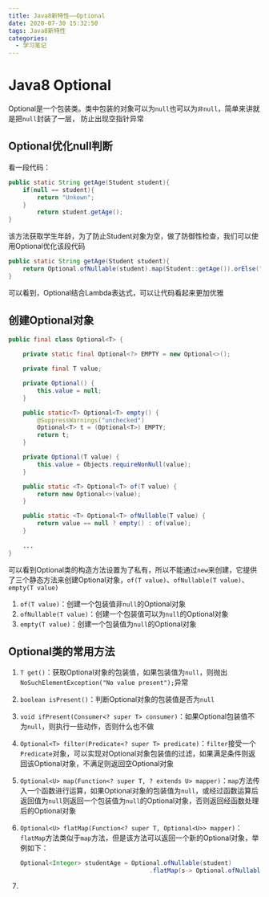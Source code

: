 ```yaml
---
title: Java8新特性——Optional
date: 2020-07-30 15:32:50
tags: Java8新特性
categories:
  - 学习笔记
---
```


# Java8 Optional

Optional是一个包装类。类中包装的对象可以为`null`也可以为`非null`，简单来讲就是把`null`封装了一层， 防止出现空指针异常

<!--more-->

## Optional优化null判断

看一段代码：

```java
public static String getAge(Student student){
	if(null == student){
		return "Unkown";
	}
        return student.getAge();
}
```

该方法获取学生年龄，为了防止Student对象为空，做了防御性检查，我们可以使用Optional优化该段代码

```java
public static String getAge(Student student){
	return Optional.ofNullable(student).map(Student::getAge()).orElse("Unkown");
}
```

可以看到，Optional结合Lambda表达式，可以让代码看起来更加优雅

## 创建Optional对象

```java
public final class Optional<T> {
    
    private static final Optional<?> EMPTY = new Optional<>();

    private final T value;

    private Optional() {
        this.value = null;
    }

    public static<T> Optional<T> empty() {
        @SuppressWarnings("unchecked")
        Optional<T> t = (Optional<T>) EMPTY;
        return t;
    }

    private Optional(T value) {
        this.value = Objects.requireNonNull(value);
    }

    public static <T> Optional<T> of(T value) {
        return new Optional<>(value);
    }

    public static <T> Optional<T> ofNullable(T value) {
        return value == null ? empty() : of(value);
    }
    
    ...
}
```

可以看到Optional类的构造方法设置为了私有，所以不能通过`new`来创建，它提供了三个静态方法来创建Optional对象，`of(T value)`、`ofNullable(T value)`、`empty(T value)`

1. `of(T value)`：创建一个包装值非`null`的Optional对象
2. `ofNullable(T value)`：创建一个包装值可以为`null`的Optional对象
3. `empty(T value)`：创建一个包装值为`null`的Optional对象

## Optional类的常用方法

1. `T get()`：获取Optional对象的包装值，如果包装值为`null`，则抛出`NoSuchElementException("No value present");`异常

2. `boolean isPresent()`：判断Optional对象的包装值是否为`null`

3. `void ifPresent(Consumer<? super T> consumer)`：如果Optional包装值不为`null`，则执行一些动作，否则什么也不做

4. `Optional<T> filter(Predicate<? super T> predicate)`：`filter`接受一个`Predicate`对象，可以实现对Optional对象包装值的过滤，如果满足条件则返回该Optional对象，不满足则返回空Optional对象

5. `Optional<U> map(Function<? super T, ? extends U> mapper)`：`map`方法传入一个函数进行运算，如果Optional对象的包装值为`null`，或经过函数运算后返回值为`null`则返回一个包装值为`null`的Optional对象，否则返回经函数处理后的Optional对象

6. `Optional<U> flatMap(Function<? super T, Optional<U>> mapper)`：`flatMap`方法类似于`map`方法，但是该方法可以返回一个新的Optional对象，举例如下：

   ```java
   Optional<Integer> studentAge = Optional.ofNullable(student)
       								   .flatMap(s-> Optional.ofNullable(s.getAge()));
   ```

7. 






